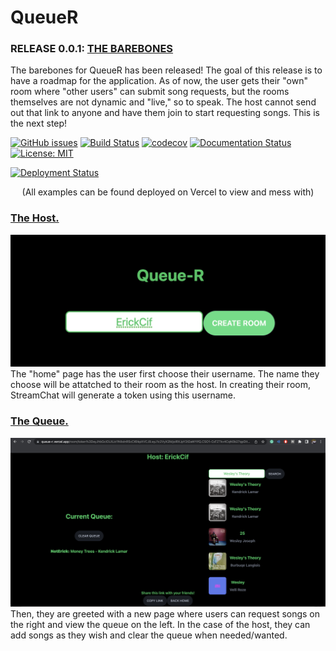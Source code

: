 # QueueR

### RELEASE 0.0.1: <ins>THE BAREBONES</ins>
The barebones for QueueR has been released! The goal of this release is to have a roadmap for the application. As of now, 
the user gets their "own" room where "other users" can submit song requests, but the rooms themselves are not dynamic and "live," so to speak. 
The host cannot send out that link to anyone and have them join to start requesting songs. This is the next step!

[![GitHub issues](https://img.shields.io/github/issues/ErickCif/QueueR)](https://github.com/ErickCif/QueueR/issues)
[![Build Status](https://github.com/ErickCif/queue-r/workflows/Build%20Status/badge.svg?branch=main)](https://github.com/ErickCif/queue-r/actions?query=workflow%3A%22Build+Status%22)
[![codecov](https://codecov.io/gh/ErickCif/queue-r/branch/main/graph/badge.svg)](https://codecov.io/gh/ErickCif/queue-r)
[![Documentation Status](https://readthedocs.org/projects/queue-r/badge/?version=latest)](https://queue-r.readthedocs.io/en/latest/?badge=latest)
[![License: MIT](https://img.shields.io/badge/License-MIT-yellow.svg)](https://opensource.org/licenses/MIT)
</br>

[![Deployment Status](https://img.shields.io/github/deployments/ErickCif/queue-r/production?label=deployment&logo=vercel)](https://queue-r.vercel.app)
<center>
(All examples can be found deployed on Vercel to view and mess with) 
</center>

### <ins>The Host.</ins>
![Username Example](./images/username-example.png)
The "home" page has the user first choose their username. The name they choose will be attatched to their room as the host.
In creating their room, StreamChat will generate a token using this username.  
### <ins>The Queue.</ins>
![Queue Example](./images/queue-example.png)
Then, they are greeted with a new page where users can request songs on the right and view the queue on the left. 
In the case of the host, they can add songs as they wish and clear the queue when needed/wanted.

